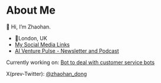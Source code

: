 <!---
zhaohan-dong/zhaohan-dong is a ✨ special ✨ repository because its `README.md` (this file) appears on your GitHub profile.
You can click the Preview link to take a look at your changes.
--->
# About Me
👋 Hi, I’m Zhaohan.

<ul>
  <li>📍London, UK</li>
  <li><a href="https://linktr.ee/zhaohan_dong">My Social Media Links</a></li>
  <li><a href="https://www.aiventurepulse.com">AI Venture Pulse - Newsletter and Podcast</a></li>
</ul>

Currently working on:
<a href="https://bot-for-bots.vercel.app">Bot to deal with customer service bots</a>

X(prev-Twitter): [@zhaohan_dong](https://twitter.com/zhaohan_dong)
